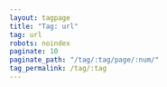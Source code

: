 ```yaml
---
layout: tagpage
title: "Tag: url"
tag: url
robots: noindex
paginate: 10
paginate_path: "/tag/:tag/page/:num/"
tag_permalink: /tag/:tag
---
```

